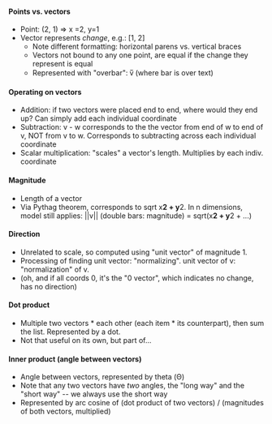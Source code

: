 #### Points vs. vectors
* Point: (2, 1) => x =2, y=1
* Vector represents *change*, e.g.:
[1,
 2]
  - Note different formatting: horizontal parens vs. vertical braces
  - Vectors not bound to any one point, are equal if the change they represent is equal
  - Represented with "overbar": v̅ (where bar is over text)

#### Operating on vectors
* Addition: if two vectors were placed end to end, where would they end up?
  Can simply add each individual coordinate
* Subtraction: v - w corresponds to the the vector from end of w to end of v, NOT from v to w. Corresponds to subtracting across each individual coordinate
* Scalar multiplication: "scales" a vector's length. Multiplies by each indiv. coordinate

#### Magnitude
* Length of a vector
* Via Pythag theorem, corresponds to sqrt x**2 + y**2. In n dimensions, model still applies: ||v|| (double bars: magnitude) = sqrt(x**2 + y**2 + ...)

#### Direction
* Unrelated to scale, so computed using "unit vector" of magnitude 1.
* Processing of finding unit vector: "normalizing". unit vector of v: "normalization" of v.
* (oh, and if all coords 0, it's the "0 vector", which indicates no change, has no direction)

#### Dot product
* Multiple two vectors * each other (each item * its counterpart), then sum the list. Represented by a dot.
* Not that useful on its own, but part of...

#### Inner product (angle between vectors)
* Angle between vectors, represented by theta (Θ)
* Note that any two vectors have *two* angles, the "long way" and the "short way" -- we always use the short way
* Represented by arc cosine of (dot product of two vectors) / (magnitudes of both vectors, multiplied)
